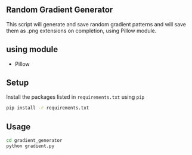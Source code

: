## Random Gradient Generator 

This script will generate and save random gradient patterns and will save them as .png extensions on completion, using Pillow module.

## using module

- Pillow


## Setup

Install the packages listed in `requirements.txt` using `pip`

```bash
pip install -r requirements.txt
```

## Usage

```bash
cd gradient_generator
python gradient.py
```